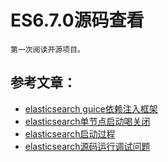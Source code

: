 # ES6.7.0源码查看

    第一次阅读开源项目。

## 参考文章：

- [elasticsearch guice依赖注入框架](https://mp.weixin.qq.com/s?__biz=MzI1NDU0MTE1NA==&mid=2247483691&idx=1&sn=3c7175d318bce6728c2105d27ae6bafe&chksm=e9c2ed26deb56430289edabd15cef1a0cf777c5dfe4f4ad5013655e9d3607958e0fe16ac5436&mpshare=1&scene=1&srcid=01079MoANk2UViY4CftnPRVo#rd)
- [elasticsearch单节点启动喝关闭](http://laijianfeng.org/2019/01/Elasticsearch%E6%BA%90%E7%A0%81%E5%88%86%E6%9E%90-%E5%8D%95%E8%8A%82%E7%82%B9%E7%9A%84%E5%90%AF%E5%8A%A8%E5%92%8C%E5%85%B3%E9%97%AD/)
- [elasticsearch启动过程](https://juejin.im/post/5a2b653f5188251c11408b22)
- [elasticsearch源码运行调试问题](https://www.jianshu.com/p/41d949746e62)

